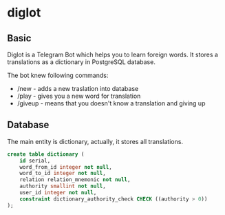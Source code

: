 # diglot

## Basic

Diglot is a Telegram Bot which helps you to learn foreign words. It stores a translations as a dictionary
in PostgreSQL database.

The bot knew following commands:
* /new - adds a new traslation into database
* /play - gives you a new word for translation
* /giveup - means that you doesn't know a translation and giving up

## Database

The main entity is dictionary, actually, it stores all translations.

```sql
create table dictionary (
    id serial,
    word_from_id integer not null,
    word_to_id integer not null,
    relation relation_mnemonic not null,
    authority smallint not null,
    user_id integer not null,
    constraint dictionary_authority_check CHECK ((authority > 0))
);
```
